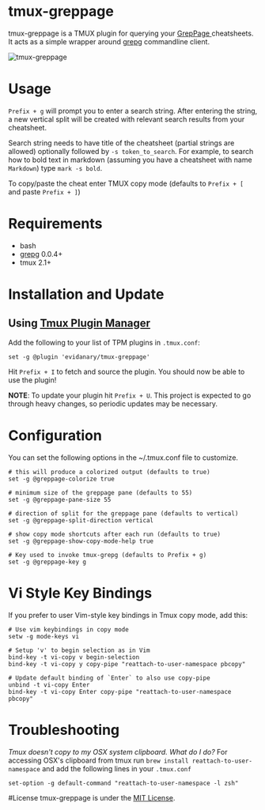 tmux-greppage
===

tmux-greppage is a TMUX plugin for querying your [ GrepPage ](https://www.greppage.com) cheatsheets. It acts as a simple wrapper around [grepg](https://github.com/evidanary/grepg) commandline client.

![tmux-greppage](http://i.imgur.com/C1XInnc.gif)

# Usage
`Prefix + g` will prompt you to enter a search string. After entering the string, a new vertical split will be created with relevant search results from your cheatsheet.

Search string needs to have title of the cheatsheet (partial strings are allowed) optionally followed by `-s token_to_search`. For example, to search how to bold text in markdown (assuming you have a cheatsheet with name `Markdown`) type `mark -s bold`.

To copy/paste the cheat enter TMUX copy mode (defaults to `Prefix + [` and paste `Prefix + ]`)

# Requirements
 - bash
 - [grepg](https://github.com/evidanary/grepg) 0.0.4+
 - tmux 2.1+

# Installation and Update

## Using [Tmux Plugin Manager](https://github.com/tmux-plugins/tpm)

Add the following to your list of TPM plugins in `.tmux.conf`:

```
set -g @plugin 'evidanary/tmux-greppage'
```

Hit `Prefix + I` to fetch and source the plugin. You should now be able to use the plugin!

**NOTE**: To update your plugin hit `Prefix + U`. This project is expected to go through heavy changes, so periodic updates may be necessary.

# Configuration
You can set the following options in the ~/.tmux.conf file to customize.

```
# this will produce a colorized output (defaults to true)
set -g @greppage-colorize true

# minimum size of the greppage pane (defaults to 55)
set -g @greppage-pane-size 55

# direction of split for the greppage pane (defaults to vertical)
set -g @greppage-split-direction vertical

# show copy mode shortcuts after each run (defaults to true)
set -g @greppage-show-copy-mode-help true

# Key used to invoke tmux-grepg (defaults to Prefix + g)
set -g @greppage-key g
```

# Vi Style Key Bindings
If you prefer to user Vim-style key bindings in Tmux copy mode, add this:

```
# Use vim keybindings in copy mode
setw -g mode-keys vi

# Setup 'v' to begin selection as in Vim
bind-key -t vi-copy v begin-selection
bind-key -t vi-copy y copy-pipe "reattach-to-user-namespace pbcopy"

# Update default binding of `Enter` to also use copy-pipe
unbind -t vi-copy Enter
bind-key -t vi-copy Enter copy-pipe "reattach-to-user-namespace pbcopy"
```

# Troubleshooting
*Tmux doesn't copy to my OSX system clipboard. What do I do?*
For accessing OSX's clipboard from tmux run `brew install reattach-to-user-namespace` and add the following lines in your `.tmux.conf`

```
set-option -g default-command "reattach-to-user-namespace -l zsh"
```

#License
tmux-greppage is under the [MIT License](http://www.opensource.org/licenses/MIT).
